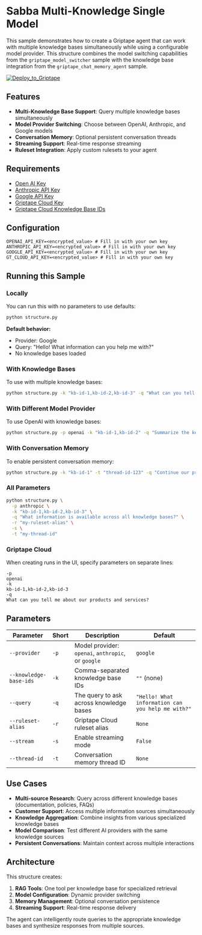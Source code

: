 # Sabba Multi-Knowledge Single Model

This sample demonstrates how to create a Griptape agent that can work with multiple knowledge bases simultaneously while using a configurable model provider. This structure combines the model switching capabilities from the `griptape_model_switcher` sample with the knowledge base integration from the `griptape_chat_memory_agent` sample.

[![Deploy_to_Griptape](https://github.com/griptape-ai/griptape-cloud/assets/2302515/4fd57873-5c93-44a8-8fa3-ac1bf7d73bcc)](https://cloud.griptape.ai/structures/create/sabba_multi_knowledge_single_model)

## Features

- **Multi-Knowledge Base Support**: Query multiple knowledge bases simultaneously
- **Model Provider Switching**: Choose between OpenAI, Anthropic, and Google models
- **Conversation Memory**: Optional persistent conversation threads
- **Streaming Support**: Real-time response streaming
- **Ruleset Integration**: Apply custom rulesets to your agent

## Requirements

- [Open AI Key](https://platform.openai.com/api-keys)
- [Anthropic API Key](https://console.anthropic.com/settings/keys)
- [Google API Key](https://ai.google.dev/gemini-api/docs)
- [Griptape Cloud Key](https://cloud.griptape.ai/configuration/api-keys)
- [Griptape Cloud Knowledge Base IDs](https://cloud.griptape.ai/knowledge-bases)

## Configuration

```
OPENAI_API_KEY=<encrypted_value> # Fill in with your own key
ANTHROPIC_API_KEY=<encrypted_value> # Fill in with your own key
GOOGLE_API_KEY=<encrypted_value> # Fill in with your own key
GT_CLOUD_API_KEY=<encrypted_value> # Fill in with your own key
```

## Running this Sample

### Locally

You can run this with no parameters to use defaults:

```bash
python structure.py
```

**Default behavior:**
- Provider: Google
- Query: "Hello! What information can you help me with?"
- No knowledge bases loaded

### With Knowledge Bases

To use with multiple knowledge bases:

```bash
python structure.py -k "kb-id-1,kb-id-2,kb-id-3" -q "What can you tell me about our company policies?"
```

### With Different Model Provider

To use OpenAI with knowledge bases:

```bash
python structure.py -p openai -k "kb-id-1,kb-id-2" -q "Summarize the key points from our documentation"
```

### With Conversation Memory

To enable persistent conversation memory:

```bash
python structure.py -k "kb-id-1" -t "thread-id-123" -q "Continue our previous conversation"
```

### All Parameters

```bash
python structure.py \
  -p anthropic \
  -k "kb-id-1,kb-id-2,kb-id-3" \
  -q "What information is available across all knowledge bases?" \
  -r "my-ruleset-alias" \
  -s \
  -t "my-thread-id"
```

### Griptape Cloud

When creating runs in the UI, specify parameters on separate lines:

```
-p
openai
-k
kb-id-1,kb-id-2,kb-id-3
-q
What can you tell me about our products and services?
```

## Parameters

| Parameter | Short | Description | Default |
|-----------|-------|-------------|---------|
| `--provider` | `-p` | Model provider: `openai`, `anthropic`, or `google` | `google` |
| `--knowledge-base-ids` | `-k` | Comma-separated knowledge base IDs | `""` (none) |
| `--query` | `-q` | The query to ask across knowledge bases | `"Hello! What information can you help me with?"` |
| `--ruleset-alias` | `-r` | Griptape Cloud ruleset alias | `None` |
| `--stream` | `-s` | Enable streaming mode | `False` |
| `--thread-id` | `-t` | Conversation memory thread ID | `None` |

## Use Cases

- **Multi-source Research**: Query across different knowledge bases (documentation, policies, FAQs)
- **Customer Support**: Access multiple information sources simultaneously
- **Knowledge Aggregation**: Combine insights from various specialized knowledge bases
- **Model Comparison**: Test different AI providers with the same knowledge sources
- **Persistent Conversations**: Maintain context across multiple interactions

## Architecture

This structure creates:
1. **RAG Tools**: One tool per knowledge base for specialized retrieval
2. **Model Configuration**: Dynamic provider switching
3. **Memory Management**: Optional conversation persistence
4. **Streaming Support**: Real-time response delivery

The agent can intelligently route queries to the appropriate knowledge bases and synthesize responses from multiple sources. 
